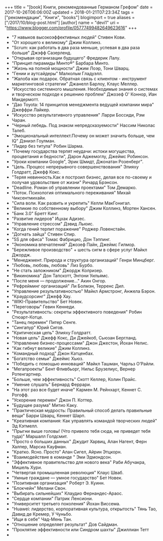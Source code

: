 +++
title = "[book] Книги, рекомендованные Германом Грефом"
date = 2017-10-26T06:06:00Z
updated = 2018-01-21T07:23:34Z
tags = ["рекомендации", "Книги", "books"]
blogimport = true 
aliases = ["/2017/10/blog-post.html"]
[author]
	name = "devi1"
	uri = "https://www.blogger.com/profile/05777499482649623616"
+++
 - "7 навыков высокоэффективных людей" Стивен Кови.
 - "От хорошего к великому" Джим Коллинз.
 - "Scrum: как работать в два раза меньше, успевая в два раза больше" Джэфф Сазерленд.
 - "Открывая организации будущего" Фредерик Лалу.
 - "Принцип пирамиды Минто®" Барбара Минто.
 - "Жизнь на полной мощности" Джим Лоэр, Тони Шварц.
 - "Гении и аутсайдеры" Малкольм Гладуэлл.
 - "Жалоба как подарок. Обратная связь с клиентом - инструмент маркетинговой стратегии" Джанелл Барлоу, Клаус Меллер.
 - "Искусство системного мышления. Необходимые знания о системах и творческом подходе к решению проблем" Джозеф О' Коннор, Иан Макдермотт. 
 - "Дао Toyota: 14 принципов менеджмента ведущей компании мира" Джеффри Лайкер.
 - "Искусство результативного управления" Ларри Боссиди, Рэм Чаран.
 - "Черный лебедь. Под знаком непредсказуемости" Нассим Николас Талеб.   
 - "Эмоциональный интеллект.Почему он может значить больше, чем IQ" Дэниэл Гоулман.
 - "Лидер без титула" Робин Шарма.
 - "Почему государства терпят неудачи: истоки могущества, процветания и бедности", Дарон Аджемоглу, Джеймс Робинсон.
 - "Уроки компании Google", Эрик Шмидт, Джонатан Розенберг".
 - "Цель. Процесс непрерывного совершенствования" Элияху Голдратт, Джефф Кокс.
 - "Теряя невинность.Как я построил бизнес, делая все по-своему и получая удовольствие от жизни" Ричард Брэнсон.
 - "Deadline. Роман об управлении проектами" Том Демарко.
 - "Поток. Психология оптимального переживания" Михай Чиксентмихайи.
 - "Сила воли. Как развить и укрепить" Келли МакГонигал.
 - "Великие по собственному выбору" Джим Коллинз, Мортен Хансен.
 - "Банк 3.0" Бретт Кинг.
 - "Развитие лидеров" Ицхак Адизес.
 - "Управление стрессом" Дэвид Льюис.
 - "Когда гений терпит поражение" Роджер Ловенстайн.
 - "Догнать зайца" Стивен Спир.
 - "5S для офиса" Томас Фабрицио, Дон Тэппинг.
 - "Экономика впечатлений" Джозеф Пайн, Джеймс Гилмор.
 - "Бережливое производство" + шесть сигм в сфере услуг Майкл Джордж.
 - "Менеджмент. Природа и структура организаций" Генри Минцберг.
 - "Любовь, любовь, любовь" Лиз Бурбо.
 - "Не стать заложником" Джордж Колризер.
 - "Викиномика" Дон Тапскотт, Энтони Уильямс.
 - "После меня — продолжение..." Акин Онгор.
 - "Рефрейминг организаций" Ли Болмэн, Терренс Дил.
 - "Управление результативностью" Майкл Армстронг, Анжела Бэрон.
 - "Краудсорсинг" Джефф Хау.
 - "WIKI-Правительство" Бет Новек.
 - "Переговоры" Гевин Кеннеди.
 - "Результативность: секреты эффективного поведения" Робин Стюарт-Котце.
 - "Танец перемен" Питер Сенге.
 - "Сингапур" Юрий Сигов.
 - "Критическая цепь" Элияху Голдратт.
 - "Новая цель" Джефф Кокс, Ди Джейкоб, Сьюзан Бергланд.
 - "Управление бизнес-процессами" Джон Джестон, Йохан Нелис.
 - "Как гибнут великие" Джим Коллинз.
 - "Командный подход" Джон Катценбах.
 - "Богатство семьи" Джеймс Хьюз.
 - "Победить с помощью инноваций" Майкл Ташман, Чарльз О’Райли.
 - "Мегапроекты" Бент Фливбьорг, Нильс Брузелиус, Вернер Ротенгартнер.
 - "Больше, чем эффективность" Скотт Келлер, Колин Прайс.
 - "Умение слушать" Бернард Феррари.
 - "На этот раз все будет иначе" Кармен М. Рейнхарт, Кеннет С. Рогофф.
 - "Ускорение перемен" Джон П. Коттер.
 - "Будущее разума" Митио Каку.
 - "Практическая мудрость: Правильный способ делать правильные вещи" Барри Шварц, Кеннет Шарп.
 - "Креативная компания: Как управлять командой творческих людей" Эд Кэтмелл.
 - "Прыгни выше головы! (Что привело тебя сюда, не приведет тебя туда)" Маршалл Голдсмит.
 - "Просто о больших данных" Джудит Харвиц, Алан Нагент, Ферн Халпер, Марсиа Кауфман.
 - "Кратко. Ясно. Просто" Алан Сигел, Айрин Этцкорн.
 - "Взаимодействие в команде " Эми Эдмондсон.
 - "Эффективное правительство для нового века" Раби Абучакра, Мишель Хури.
 - "Четвертая промышленная революция" Клаус Шваб.
 - "Умные граждане — умное государство" Бет Новек.
 - "Позитивная организация" Роберт Э. Куинн.
 - "Блокчейн" Мелани Свон.
 - "Выбирать сильнейших" Клаудио Фернандес-Араос.
 - "Сердце компании" Патрик Ленсиони.
 - "Университет третьего поколения" Йохан Виссема.
 - "Huawei: лидерство, корпоративная культура, открытость" Тянь Тао, Давид де Кремер, У Чуньбо.
 - "Ищи в себе" Чад-Мень Тан.
 - "Отношение определяет результат" Дов Сайдман.
 - "Проклятие эффективности или Синдром шахты" Джиллиан Тетт
 - 